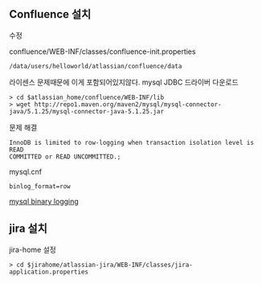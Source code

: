 ## Confluence 설치 

수정 

confluence/WEB-INF/classes/confluence-init.properties 
	
	/data/users/helloworld/atlassian/confluence/data
	
	
라이센스 문제때문에 이게 포함되어있지않다. 
mysql JDBC 드라이버 다운로드 

	> cd $atlassian_home/confluence/WEB-INF/lib
	> wget http://repo1.maven.org/maven2/mysql/mysql-connector-java/5.1.25/mysql-connector-java-5.1.25.jar
	

문제 해결 

	InnoDB is limited to row-logging when transaction isolation level is READ 
	COMMITTED or READ UNCOMMITTED.; 
	

mysql.cnf 

	binlog_format=row
[mysql binary logging](https://confluence.atlassian.com/display/JIRAKB/MySQL+Binary+Logging+Problem+with+InnoDB+When+Creating+a+Workflow)


## jira 설치 


jira-home 설정 

	> cd $jirahome/atlassian-jira/WEB-INF/classes/jira-application.properties 
